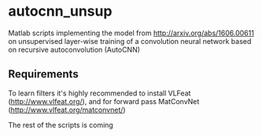 # autocnn_unsup
Matlab scripts implementing the model from http://arxiv.org/abs/1606.00611 on unsupervised layer-wise training of a convolution neural network based on recursive autoconvolution (AutoCNN)

## Requirements
To learn filters it's highly recommended to install VLFeat (http://www.vlfeat.org/), and for forward pass MatConvNet (http://www.vlfeat.org/matconvnet/)

The rest of the scripts is coming

